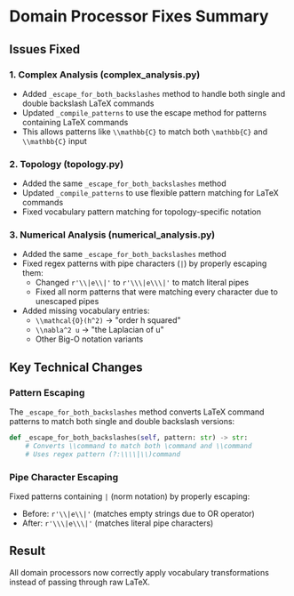 # Domain Processor Fixes Summary

## Issues Fixed

### 1. Complex Analysis (complex_analysis.py)
- Added `_escape_for_both_backslashes` method to handle both single and double backslash LaTeX commands
- Updated `_compile_patterns` to use the escape method for patterns containing LaTeX commands
- This allows patterns like `\\mathbb{C}` to match both `\mathbb{C}` and `\\mathbb{C}` input

### 2. Topology (topology.py)
- Added the same `_escape_for_both_backslashes` method
- Updated `_compile_patterns` to use flexible pattern matching for LaTeX commands
- Fixed vocabulary pattern matching for topology-specific notation

### 3. Numerical Analysis (numerical_analysis.py)
- Added the same `_escape_for_both_backslashes` method
- Fixed regex patterns with pipe characters (`|`) by properly escaping them:
  - Changed `r'\\|e\\|'` to `r'\\\|e\\\|'` to match literal pipes
  - Fixed all norm patterns that were matching every character due to unescaped pipes
- Added missing vocabulary entries:
  - `\\mathcal{O}(h^2)` → "order h squared"
  - `\\nabla^2 u` → "the Laplacian of u"
  - Other Big-O notation variants

## Key Technical Changes

### Pattern Escaping
The `_escape_for_both_backslashes` method converts LaTeX command patterns to match both single and double backslash versions:
```python
def _escape_for_both_backslashes(self, pattern: str) -> str:
    # Converts \\command to match both \command and \\command
    # Uses regex pattern (?:\\\\|\\)command
```

### Pipe Character Escaping
Fixed patterns containing `|` (norm notation) by properly escaping:
- Before: `r'\\|e\\|'` (matches empty strings due to OR operator)
- After: `r'\\\|e\\\|'` (matches literal pipe characters)

## Result
All domain processors now correctly apply vocabulary transformations instead of passing through raw LaTeX.